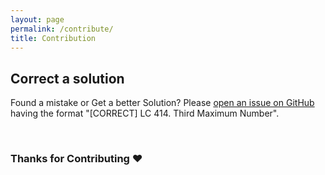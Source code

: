 ```yaml
---
layout: page
permalink: /contribute/
title: Contribution
---
```


## Correct a solution

Found a mistake or Get a better Solution? Please [open an issue on GitHub](https://github.com/nil1729/LEETCODE-001/issues) having the format "[CORRECT] LC 414. Third Maximum Number".

<br/>

### Thanks for Contributing :heart:
